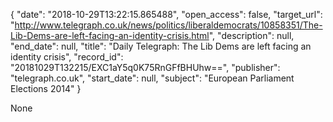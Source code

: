 {
  "date": "2018-10-29T13:22:15.865488", 
  "open_access": false, 
  "target_url": "http://www.telegraph.co.uk/news/politics/liberaldemocrats/10858351/The-Lib-Dems-are-left-facing-an-identity-crisis.html", 
  "description": null, 
  "end_date": null, 
  "title": "Daily Telegraph: The Lib Dems are left facing an identity crisis", 
  "record_id": "20181029T132215/EXC1aY5q0K75RnGFfBHUhw==", 
  "publisher": "telegraph.co.uk", 
  "start_date": null, 
  "subject": "European Parliament Elections 2014"
}

None